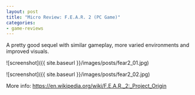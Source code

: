 ```yaml
---
layout: post
title: "Micro Review: F.E.A.R. 2 (PC Game)"
categories:
- game-reviews
---
```



A pretty good sequel with similar gameplay, more varied environments and improved visuals.


![screenshot]({{ site.baseurl }}/images/posts/fear2_01.jpg)

![screenshot]({{ site.baseurl }}/images/posts/fear2_02.jpg)

<p>More info: <a href="https://en.wikipedia.org/wiki/F.E.A.R._2:_Project_Origin">https://en.wikipedia.org/wiki/F.E.A.R._2:_Project_Origin</a><p>

